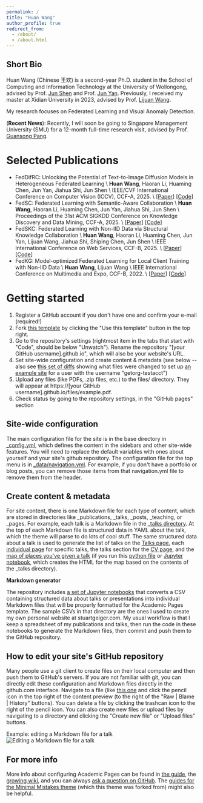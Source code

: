 ```yaml
---
permalink: /
title: "Huan Wang"
author_profile: true
redirect_from: 
  - /about/
  - /about.html
---
```


Short Bio
---
Huan Wang (Chinese 王欢) is a second-year Ph.D. student in the School of Computing and Information Technology at the University of Wollongong, advised by Prof. [Jun Shen](https://scholars.uow.edu.au/jun-shen) and Prof. [Jun Yan](https://scholars.uow.edu.au/jun-yan). 
Previously, I received my master at Xidian University in 2023, advised by Prof. [Lijuan Wang](https://web.xidian.edu.cn/ljwang/index.html).

My research focuses on Federated Learning and Visual Anomaly Detection.

(**Recent News**): Recently, I will soon be going to Singapore Management University (SMU) for a 12-month full-time research visit, advised by Prof. [Guansong Pang](https://sites.google.com/site/gspangsite).

Selected Publications
======
- FedDifRC: Unlocking the Potential of Text-to-Image Diffusion Models in Heterogeneous Federated Learning \\
  **Huan Wang**, Haoran Li, Huaming Chen, Jun Yan, Jiahua Shi, Jun Shen \\
  IEEE/CVF International Conference on Computer Vision (ICCV), CCF-A, 2025. \\
  [[Paper](https://openaccess.thecvf.com/content/ICCV2025/html/Wang_FedDifRC_Unlocking_the_Potential_of_Text-to-Image_Diffusion_Models_in_Heterogeneous_ICCV_2025_paper.html)] [[Code](https://github.com/hwang52/FedDifRC)]
- FedSC: Federated Learning with Semantic-Aware Collaboration \\
  **Huan Wang**, Haoran Li, Huaming Chen, Jun Yan, Jiahua Shi, Jun Shen \\
  Proceedings of the 31st ACM SIGKDD Conference on Knowledge Discovery and Data Mining, CCF-A, 2025. \\
  [[Paper](https://ieeexplore.ieee.org/abstract/document/11169609/)] [[Code](https://github.com/hwang52/FedSKC)]
- FedSKC: Federated Learning with Non-IID Data via Structural Knowledge Collaboration \\
  **Huan Wang**, Haoran Li, Huaming Chen, Jun Yan, Lijuan Wang, Jiahua Shi, Shiping Chen, Jun Shen \\
  IEEE International Conference on Web Services, CCF-B, 2025. \\
  [[Paper](https://dl.acm.org/doi/abs/10.1145/3711896.3736957)] [[Code](https://github.com/hwang52/FedSC)]
- FedKG: Model-optimized Federated Learning for Local Client Training with Non-IID Data \\
  **Huan Wang**, Lijuan Wang \\
  IEEE International Conference on Multimedia and Expo, CCF-B, 2022. \\
  [[Paper](https://ieeexplore.ieee.org/abstract/document/9816323/)] [[Code](https://github.com/hwang52)]
  
Getting started
======
1. Register a GitHub account if you don't have one and confirm your e-mail (required!)
1. Fork [this template](https://github.com/academicpages/academicpages.github.io) by clicking the "Use this template" button in the top right. 
1. Go to the repository's settings (rightmost item in the tabs that start with "Code", should be below "Unwatch"). Rename the repository "[your GitHub username].github.io", which will also be your website's URL.
1. Set site-wide configuration and create content & metadata (see below -- also see [this set of diffs](https://archive.is/3TPas) showing what files were changed to set up [an example site](https://getorg-testacct.github.io) for a user with the username "getorg-testacct")
1. Upload any files (like PDFs, .zip files, etc.) to the files/ directory. They will appear at https://[your GitHub username].github.io/files/example.pdf.  
1. Check status by going to the repository settings, in the "GitHub pages" section

Site-wide configuration
------
The main configuration file for the site is in the base directory in [_config.yml](https://github.com/academicpages/academicpages.github.io/blob/master/_config.yml), which defines the content in the sidebars and other site-wide features. You will need to replace the default variables with ones about yourself and your site's github repository. The configuration file for the top menu is in [_data/navigation.yml](https://github.com/academicpages/academicpages.github.io/blob/master/_data/navigation.yml). For example, if you don't have a portfolio or blog posts, you can remove those items from that navigation.yml file to remove them from the header. 

Create content & metadata
------
For site content, there is one Markdown file for each type of content, which are stored in directories like _publications, _talks, _posts, _teaching, or _pages. For example, each talk is a Markdown file in the [_talks directory](https://github.com/academicpages/academicpages.github.io/tree/master/_talks). At the top of each Markdown file is structured data in YAML about the talk, which the theme will parse to do lots of cool stuff. The same structured data about a talk is used to generate the list of talks on the [Talks page](https://academicpages.github.io/talks), each [individual page](https://academicpages.github.io/talks/2012-03-01-talk-1) for specific talks, the talks section for the [CV page](https://academicpages.github.io/cv), and the [map of places you've given a talk](https://academicpages.github.io/talkmap.html) (if you run this [python file](https://github.com/academicpages/academicpages.github.io/blob/master/talkmap.py) or [Jupyter notebook](https://github.com/academicpages/academicpages.github.io/blob/master/talkmap.ipynb), which creates the HTML for the map based on the contents of the _talks directory).

**Markdown generator**

The repository includes [a set of Jupyter notebooks](https://github.com/academicpages/academicpages.github.io/tree/master/markdown_generator
) that converts a CSV containing structured data about talks or presentations into individual Markdown files that will be properly formatted for the Academic Pages template. The sample CSVs in that directory are the ones I used to create my own personal website at stuartgeiger.com. My usual workflow is that I keep a spreadsheet of my publications and talks, then run the code in these notebooks to generate the Markdown files, then commit and push them to the GitHub repository.

How to edit your site's GitHub repository
------
Many people use a git client to create files on their local computer and then push them to GitHub's servers. If you are not familiar with git, you can directly edit these configuration and Markdown files directly in the github.com interface. Navigate to a file (like [this one](https://github.com/academicpages/academicpages.github.io/blob/master/_talks/2012-03-01-talk-1.md) and click the pencil icon in the top right of the content preview (to the right of the "Raw | Blame | History" buttons). You can delete a file by clicking the trashcan icon to the right of the pencil icon. You can also create new files or upload files by navigating to a directory and clicking the "Create new file" or "Upload files" buttons. 

Example: editing a Markdown file for a talk
![Editing a Markdown file for a talk](/images/editing-talk.png)

For more info
------
More info about configuring Academic Pages can be found in [the guide](https://academicpages.github.io/markdown/), the [growing wiki](https://github.com/academicpages/academicpages.github.io/wiki), and you can always [ask a question on GitHub](https://github.com/academicpages/academicpages.github.io/discussions). The [guides for the Minimal Mistakes theme](https://mmistakes.github.io/minimal-mistakes/docs/configuration/) (which this theme was forked from) might also be helpful.
